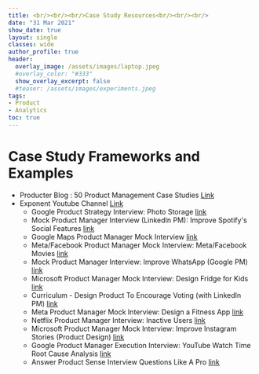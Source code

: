 ```yaml
---
title: <br/><br/><br/>Case Study Resources<br/><br/><br/>
date: "31 Mar 2021"
show_date: true
layout: single
classes: wide
author_profile: true
header:
  overlay_image: /assets/images/laptop.jpeg
  #overlay_color: "#333"
  show_overlay_excerpt: false
  #teaser: /assets/images/experiments.jpeg
tags:
- Product
- Analytics
toc: true
---
```


# Case Study Frameworks and Examples

* Producter Blog : 50 Product Management Case Studies [Link](https://blog.producter.co/50-product-management-case-studies/)
* Exponent Youtube Channel [Link](https://www.youtube.com/@tryexponent)
  * Google Product Strategy Interview: Photo Storage [link](https://www.youtube.com/watch?v=Impwn4rCMKo)
  * Mock Product Manager Interview (LinkedIn PM): Improve Spotify's Social Features [link](https://www.youtube.com/watch?v=1dj0zA7jlGc)
  * Google Maps Product Manager Mock Interview [link](https://www.youtube.com/watch?v=CXdaPETE7iE)
  * Meta/Facebook Product Manager Mock Interview: Meta/Facebook Movies [link](https://www.youtube.com/watch?v=se6Soyi2k0U&t=442s)
  * Mock Product Manager Interview: Improve WhatsApp (Google PM) [link](https://www.youtube.com/watch?v=e0Nj_eYDj2s)
  * Microsoft Product Manager Mock Interview: Design Fridge for Kids [link](https://www.youtube.com/watch?v=Axa7gx1lKqA)
  * Curriculum - Design Product To Encourage Voting (with LinkedIn PM) [link](https://www.youtube.com/watch?v=jQhdz4j29fU)
  * Meta Product Manager Mock Interview: Design a Fitness App [link](https://www.youtube.com/watch?v=O0K2gkCSy4o)
  * Netflix Product Manager Interview: Inactive Users [link](https://www.youtube.com/watch?v=nbB1H6XpPuU)
  * Microsoft Product Manager Mock Interview: Improve Instagram Stories (Product Design) [link](https://www.youtube.com/watch?v=CGS_UCTtvlY)
  * Google Product Manager Execution Interview: YouTube Watch Time Root Cause Analysis [link](https://www.youtube.com/watch?v=l8s9_ScogCk)
  * Answer Product Sense Interview Questions Like A Pro [link](https://www.youtube.com/watch?v=WE0KeryvpXE)
